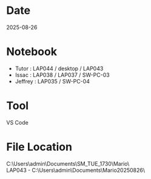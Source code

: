 # Date
2025-08-26

# Notebook
- Tutor : LAP044 / desktop / LAP043
- Issac : LAP038 / LAP037 / SW-PC-03
- Jeffrey : LAP035 / SW-PC-04

# Tool
VS Code

# File Location
C:\Users\admin\Documents\SM_TUE_1730\Mario\  
LAP043 - C:\Users\admin\Documents\Mario20250826\
